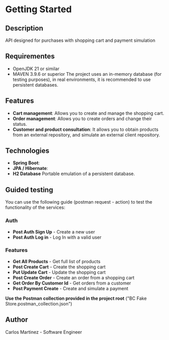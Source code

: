# Getting Started

## Description
API designed for purchases with shopping cart and payment simulation

## Requirementes
- OpenJDK 21 or similar
- MAVEN 3.9.6 or superior
The project uses an in-memory database (for testing purposes), in real environments, it is recommended to use persistent databases.

## Features
- **Cart management**: Allows you to create and manage the shopping cart.
- **Order management**: Allows you to create orders and change their status.
- **Customer and product consultation**: It allows you to obtain products from an external repository, and simulate an external client repository.

## Technologies
- **Spring Boot**: 
- **JPA / Hibernate**: 
- **H2 Database** Portable emulation of a persistent database.

## Guided testing
You can use the following guide (postman request - action) to test the functionality of the services:

### Auth
- **Post Auth Sign Up** - Create a new user
- **Post Auth Log in** - Log In with a valid user

### Features
- **Get All Products** - Get full list of products
- **Post Create Cart** - Create the shopping cart
- **Put Update Cart** - Update the shopping cart
- **Post Create Order** - Create an order from a shopping cart
- **Get Order By Customer Id** - Get orders from a customer
- **Post Payment Create** - Create and simulate a payment

**Use the Postman collection provided in the project root** ("BC Fake Store.postman_collection.json")

## Author
Carlos Martinez - Software Engineer
